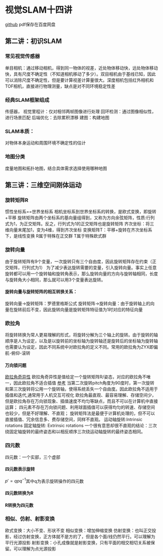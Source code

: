 # 视觉SLAM十四讲
[github](https://github.com/gaoxiang12/slambook)
pdf保存在百度网盘

## 第二讲：初识SLAM
### 常见视觉传感器
单目相机：通过移动相机，得到同一物体的视差，近处物体移动快，远处物体移动快，具有尺度不确定性（不知道相机移动了多少）。双目相机由于基线已知，因此可以消除尺度不确定性，但是要计算视差计算量很大。深度相机包括红外相机和TOF相机，直接进行物理测量，缺点是对不同环境稳定性差
### 经典SLAM框架组成
传感器，
视觉里程计：仅对相邻两帧图像进行处理
回环检测：通过图像相似性，进行场景匹配
后端优化：去除累积漂移
建图：构建地图
### SLAM本质：
对物体本身运动和周围环境不确定性的估计
### 地图分类
度量地图和拓扑地图，结合具体需求选择使用哪种地图

## 第三讲：三维空间刚体运动
### 旋转矩阵R
惯性坐标系==世界坐标系
相机坐标系到世界坐标系的转换，是欧式变换，即旋转+平移
旋转矩阵由两个坐标系的基向量组得到，又称为方向余弦矩阵，性质:行列式为1，为正交矩阵。反之，行列式为1的正交矩阵也是旋转矩阵
齐次坐标：将三维向量末尾加1，变为4维，得到齐次坐标
变换矩阵T：平移+旋转在齐次坐标系下，是线性变换
R属于特殊在正交群
T属于特殊欧式群
### 旋转向量
由于旋转矩阵有9个变量，一次旋转只有三个自由度，因此旋转矩阵存在约束（正交矩阵，行列式为1）
为了减少表达旋转需要的变量，引入旋转向量。事实上任意旋转都可以用一个旋转轴和旋转角表示，那么旋转向量的方向与旋转轴相同，长度与旋转角大小相同，那么就可以用3个变量表达旋转。
#### 旋转向量与旋转矩阵的相互转换关系：
旋转向量->旋转矩阵：罗德里格斯公式
旋转矩阵->旋转向量：由于旋转轴上的向量在旋转前后不变，因此旋转向量是旋转矩阵特征值为1时对应的特征向量
### 欧拉角
将旋转转换为常人更易理解的形式，将旋转分解为三个轴上的旋转。由于旋转的轴顺序是人为设定，以及是以旋转前的坐标轴为旋转轴还是旋转后的坐标轴为旋转轴也需要认为设定，因此不同系统中对欧拉角的定义不同。常用的欧拉角为ZYX即偏航-俯仰-滚转
#### 万向锁问题
[欧拉角奇异性](https://blog.csdn.net/lipi37/article/details/83871031)
欧拉角奇异性是值给定一个旋转矩阵R/姿态，对应的欧拉角不唯一，因此欧拉角不适合插值
[参考](https://blog.csdn.net/weixin_46135347/article/details/116453491)
当第二次旋转pitch角度为90度时，第一次旋转和第三次旋转将公用一个旋转轴，使得系统丢失一个自由度。因此欧拉角不适用于插值和迭代,通常用于人机交互可视化
欧拉角最直观、最容易理解、存储空间少，但是欧拉角存在万向锁现象、插值速度不均匀等缺点，而且不可以在计算机中直接运算；
四元素不存在万向锁问题、利用球面插值可以获得均匀的转速、存储空间也较少，但是不好理解、不直观；
旋转矩阵法是最便于计算机处理的，但不可以直接插值、冗余信息多、费存储空间，同样不直观。
运动轴旋转:Intrinsic rotations
固定轴旋转: Extrinsic rotations
一个很有意思却很不直观的结论：三次绕固定轴旋转的最终姿态和以相反顺序三次绕运动轴旋转的最终姿态相同。
### 四元数
四元数：一个实部，三个虚部
#### 四元数表示旋转
$p'=qpq^{-1}$其中q为表示旋转操作的四元数
#### 四元数转换为R
#### R转换为四元数

### 相似、仿射、射影变换
欧式变换：大小不变、形状不变
相似变换：增加伸缩变换
仿射变换：也叫正交投影，经过仿射变换，正方体就不是方的了，但是各个面/线仍然平行。可以理解为平行光源投影
射影变换：小孔成像就是射影变换，只有平面的相交相切关系被保留。可以理解为点光源投影




